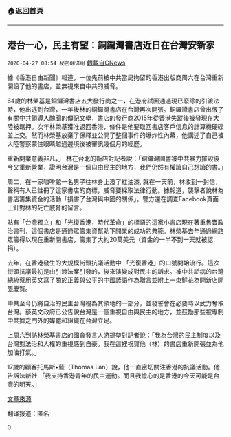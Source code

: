 ###  [:house:返回首頁](https://github.com/ourhimalayas/txt)
---

## 港台一心，民主有望：銅鑼灣書店近日在台灣安新家
`2020-04-27 08:54 秘密翻译组` [轉載自GNews](https://gnews.org/zh-hant/186739/)

據《香港自由新聞》報道，一位先前被中共當局拘留的香港出版商周六在台灣重新開設了他的書店，並無視來自中共的威脅。

64歲的林榮基是銅鑼灣書店五大發行商之一，在港府試圖通過現已廢除的引渡法時，他出逃到台灣，一年後林的銅鑼灣書店在台灣再次開張。銅鑼灣書店曾出版了有關中共領導人醜聞的傳記文學，書店的發行商2015年從香港失蹤後被發現在大陸被羈押。次年林榮基獲准返回香港，條件是他要取回書店客戶信息的計算機硬碟並上交。然而林榮基放棄了保釋並公開了整個事件的爆炸性內幕，他講述了自己被大陸警察蒙住眼睛越過邊境後被審訊幾個月的經歷。

重新開業意義非凡，」 林在台北的新店對記者說：「銅鑼灣圖書被中共暴力摧毀後今又重新營業，證明台灣是一個自由民主的地方，我們仍然有權讀自己想讀的書。」

周二，在一家咖啡館一名男子往林身上潑了紅油漆, 就在一天前，林收到一封信，聲稱有人已註冊了這家書店的商標，威脅要採取法律行動。據報道，襲擊者說林為書店籌集資金的活動「損害了台灣與中國的關係」。警方還在調查Facebook頁面上針對林的死亡威脅的留言。

貼有「台灣獨立」和「光復香港，時代革命」的標語的這家小書店現在著重售賣政治書刊，這個書店是通過眾籌集資幫助下開業的成功的典範。林榮基去年通過網路眾籌得以現在重新開書店，籌集了大約20萬美元（資金的一半不到一天就被認捐）。

去年，在香港發生的大規模街頭抗議活動中 「光復香港」的口號開始流行。這次街頭抗議最初是由引渡法案引發的，後來演變成對民主的訴求。被中共詬病的台灣總統蔡用英文寫了關於正義與公平的中國諺語作為贈言並附上一束鮮花為開新店開張慶賀。

中共至今仍將自治的民主台灣視為其領地的一部分，並發誓會在必要時以武力奪取台灣。蔡英文政府已公告說台灣是一個重視自由與民主的地方，並鼓勵那些被專制中共據之門外的媒體和組織在台灣立足。

上周六到訪林榮基書店的國會發言人游錫堃對記者說：「我為台灣的民主制度以及台灣對法治和人權的重視感到自豪。我在這裡祝賀他（林）的書店重新開張並為他加油打氣。」

17歲的顧客托馬斯•藍（Thomas Lan）說，他一直密切關注香港的抗議活動。他告訴法新社 「我支持香港青年的民主運動。而且我擔心的是香港的今天可能是台灣的明天。」

[文章來源](https://hongkongfp.com/2020/04/25/taiwan-is-a-place-with-freedom-hong-kong-dissident-reopens-bookshop-in-taipei-defying-beijing/)

翻译报道：匿名

0
